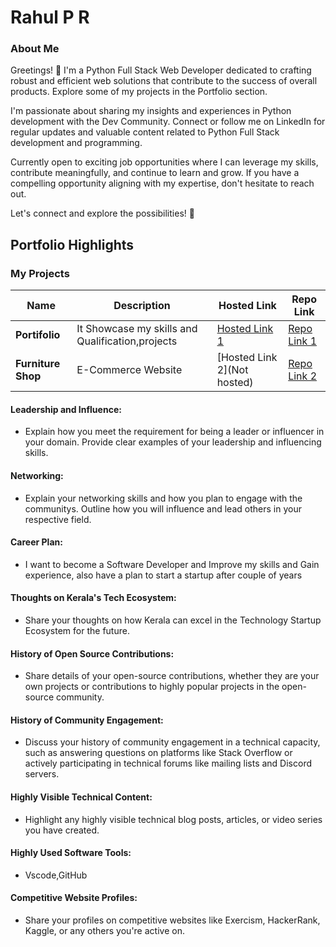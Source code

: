 # Rahul P R

### About Me
Greetings! 👋 I'm a Python Full Stack Web Developer dedicated to crafting robust and efficient web solutions that contribute to the success of overall products. Explore some of my projects in the Portfolio section.

I'm passionate about sharing my insights and experiences in Python development with the Dev Community. Connect or follow me on LinkedIn for regular updates and valuable content related to Python Full Stack development and programming.

Currently open to exciting job opportunities where I can leverage my skills, contribute meaningfully, and continue to learn and grow. If you have a compelling opportunity aligning with my expertise, don't hesitate to reach out.

Let's connect and explore the possibilities! 🚀



## Portfolio Highlights

### My Projects

| Name                | Description                                                               | Hosted Link                              | Repo Link                                                      |
|---------------------|---------------------------------------------------------------------------|------------------------------------------|----------------------------------------------------------------|
| **Portifolio**  | It Showcase my skills and Qualification,projects                                           | [Hosted Link 1](https://rahul707.pythonanywhere.com)    | [Repo Link 1](https://github.com/rahulxzoro/Portifolio.git)             |
| **Furniture Shop**  |E-Commerce Website                                              | [Hosted Link 2](Not hosted)    | [Repo Link 2](https://github.com/rahulxzoro/E-commerce-Furniture-shop-.git)             |

#### Leadership and Influence:

- Explain how you meet the requirement for being a leader or influencer in your domain. Provide clear examples of your leadership and influencing skills.

#### Networking:

- Explain your networking skills and how you plan to engage with the communitys. Outline how you will influence and lead others in your respective field.

#### Career Plan:

- I want to become a Software Developer and Improve my skills and Gain experience, also have a plan to start a startup after couple of years 

#### Thoughts on Kerala's Tech Ecosystem:

- Share your thoughts on how Kerala can excel in the Technology Startup Ecosystem for the future.

#### History of Open Source Contributions:

- Share details of your open-source contributions, whether they are your own projects or contributions to highly popular projects in the open-source community.

#### History of Community Engagement:

-  Discuss your history of community engagement in a technical capacity, such as answering questions on platforms like Stack Overflow or actively participating in technical forums like mailing lists and Discord servers.

#### Highly Visible Technical Content:

- Highlight any highly visible technical blog posts, articles, or video series you have created.

#### Highly Used Software Tools:

- Vscode,GitHub
#### Competitive Website Profiles:

- Share your profiles on competitive websites like Exercism, HackerRank, Kaggle, or any others you're active on.




